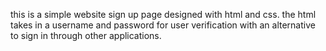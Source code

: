 this is a simple website sign up page designed with html and css.
the html takes in a username and password for user verification
with an alternative to sign in through other applications.
